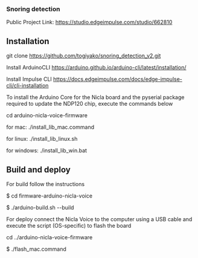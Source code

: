 
### Snoring detection ###

Public Project Link: https://studio.edgeimpulse.com/studio/662810

## Installation

git clone https://github.com/togiyako/snoring_detection_v2.git

Install ArduinoCLI https://arduino.github.io/arduino-cli/latest/installation/

Install Impulse CLI https://docs.edgeimpulse.com/docs/edge-impulse-cli/cli-installation

To install the Arduino Core for the Nicla board and the pyserial package required to update the NDP120 chip, execute the commands below

cd arduino-nicla-voice-firmware

for mac:
./install_lib_mac.command 

for linux: 
./install_lib_linux.sh

for windows:
./install_lib_win.bat

## Build and deploy

For build follow the instructions

$ cd firmware-arduino-nicla-voice

$ ./arduino-build.sh --build

For deploy connect the Nicla Voice to the computer using a USB cable and execute the script (OS-specific) to flash the board

cd ../arduino-nicla-voice-firmware

$ ./flash_mac.command 

